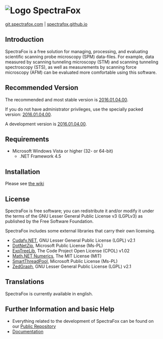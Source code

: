 ![Logo](http://spectrafox.com/images/style/headerlogo3.png) SpectraFox
=======
[git.spectrafox.com](http://git.spectrafox.com/) |
[spectrafox.github.io](http://spectrafox.github.io)

Introduction
------

SpectraFox is a free solution for managing, processing, and evaluating scientific scanning probe microscopy (SPM) data-files. For example, data measured by scanning tunneling microscopy (STM) and scanning tunneling spectroscopy (STS), as well as measurements by scanning force microscopy (AFM) can be evaluated more comfortable using this software.

Recommended Version
-------------------

The recommended and most stable version is [2016.01.04.00](https://github.com/spectrafox/spectrafox/setup/spectrafox-stable.exe).

If you do not have administrator privileges, use the specially packed version:
[2016.01.04.00](https://github.com/spectrafox/spectrafox/setup/spectrafox-stable-lowpriv.exe).

A development version is 
[2016.01.04.00](https://github.com/spectrafox/spectrafox/setup/spectrafox-dev.exe).

Requirements
------------

* Microsoft Windows Vista or higher (32- or 64-bit)
    * .NET Framework 4.5

Installation
------------

Please see [the wiki](https://github.com/spectrafox/spectrafox/wiki/Installation)

License
-------

SpectraFox is free software; you can redistribute it and/or
modify it under the terms of the GNU Lesser General Public License v3 (LGPLv3)
as published by the Free Software Foundation.

SpectraFox includes some external libraries that carry their own licensing.

* [Cudafy.NET](http://cudafy.codeplex.com/), GNU Lesser General Public License (LGPL) v2.1
* [DotNetZip](http://dotnetzip.codeplex.com/), Microsoft Public License (Ms-PL)
* [ExpTreeLib](http://www.codeproject.com/Articles/8546/An-All-VB-NET-Explorer-Tree-Control-with-ImageList), The Code Project Open License (CPOL) v1.02
* [Math.NET Numerics](http://numerics.mathdotnet.com/), The MIT License (MIT)
* [SmartThreadPool](http://smartthreadpool.codeplex.com/), Microsoft Public License (Ms-PL)
* [ZedGraph](http://sourceforge.net/projects/zedgraph/), GNU Lesser General Public License (LGPL) v2.1

Translations
------------

SpectraFox is currently available in english.

Further Information and basic Help
----------------------------------

* Everything related to the development of SpectraFox can be found on our [Public Repository](https://github.com/spectrafox)
* [Documentation](https://github.com/spectrafox/spectrafox/wiki)
